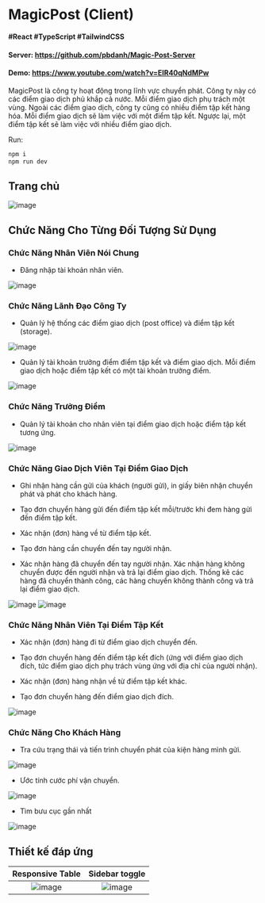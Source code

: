 # MagicPost (Client)

**#React
#TypeScript
#TailwindCSS**


#### Server: https://github.com/pbdanh/Magic-Post-Server
#### Demo: https://www.youtube.com/watch?v=EIR40qNdMPw

MagicPost là công ty hoạt động trong lĩnh vực chuyển phát. Công ty này có các điểm giao dịch phủ khắp cả nước. Mỗi điểm giao dịch phụ trách một vùng. Ngoài các điểm giao dịch, công ty cũng có nhiều điểm tập kết hàng hóa. Mỗi điểm giao dịch sẽ làm việc với một điểm tập kết. Ngược lại, một điểm tập kết sẽ làm việc với nhiều điểm giao dịch.


Run:
```bash
npm i
npm run dev
```

## Trang chủ

![image](https://github.com/v-deedee/Magic-Post-Client/assets/100273875/eea23e5b-706a-4f2b-a7c4-bece5aede2f8)


## Chức Năng Cho Từng Đối Tượng Sử Dụng

### Chức Năng Nhân Viên Nói Chung
- Đăng nhập tài khoản nhân viên.
     
![image](https://github.com/v-deedee/Magic-Post-Client/assets/100273875/bb3e5dcd-9cf4-4378-96e3-e2763d5c9bbb)

    

### Chức Năng Lãnh Đạo Công Ty
- Quản lý hệ thống các điểm giao dịch (post office) và điểm tập kết (storage).

![image](https://github.com/v-deedee/Magic-Post-Client/assets/100273875/c9fca5fa-3e9b-42d1-9205-09e9c8a96824)


- Quản lý tài khoản trưởng điểm điểm tập kết và điểm giao dịch. Mỗi điểm giao dịch hoặc điểm tập kết có một tài khoản trưởng điểm.
    
![image](https://github.com/v-deedee/Magic-Post-Client/assets/100273875/ece57cd3-b60d-42bd-99fb-e11d10d242e2)

    

### Chức Năng Trưởng Điểm
- Quản lý tài khoản cho nhân viên tại điểm giao dịch hoặc điểm tập kết tương ứng.
    
![image](https://github.com/v-deedee/Magic-Post-Client/assets/100273875/77247c40-be14-4630-8dcc-a1d1944379d4)

    
### Chức Năng Giao Dịch Viên Tại Điểm Giao Dịch
- Ghi nhận hàng cần gửi của khách (người gửi), in giấy biên nhận chuyển phát và phát cho khách hàng.
    
- Tạo đơn chuyển hàng gửi đến điểm tập kết mỗi/trước khi đem hàng gửi đến điểm tập kết.

- Xác nhận (đơn) hàng về từ điểm tập kết.
    
- Tạo đơn hàng cần chuyển đến tay người nhận.

- Xác nhận hàng đã chuyển đến tay người nhận. Xác nhận hàng không chuyển được đến người nhận và trả lại điểm giao dịch. Thống kê các hàng đã chuyển thành công, các hàng chuyển không thành công và trả lại điểm giao dịch.

![image](https://github.com/v-deedee/Magic-Post-Client/assets/100273875/5d38e8e7-9790-47f8-b6c3-ad996b864fde)
![image](https://github.com/v-deedee/Magic-Post-Client/assets/100273875/595c4a5d-ea46-4e8f-87a0-6b9612bfa55a)

    

### Chức Năng Nhân Viên Tại Điểm Tập Kết
- Xác nhận (đơn) hàng đi từ điểm giao dịch chuyển đến.
    
- Tạo đơn chuyển hàng đến điểm tập kết đích (ứng với điểm giao dịch đích, tức điểm giao dịch phụ trách vùng ứng với địa chỉ của người nhận).
   
- Xác nhận (đơn) hàng nhận về từ điểm tập kết khác.
    
- Tạo đơn chuyển hàng đến điểm giao dịch đích.

![image](https://github.com/v-deedee/Magic-Post-Client/assets/100273875/20cc861a-3dd9-4f92-825c-0125c98d9615)

    

### Chức Năng Cho Khách Hàng
- Tra cứu trạng thái và tiến trình chuyển phát của kiện hàng mình gửi.

![image](https://github.com/v-deedee/Magic-Post-Client/assets/100273875/6c1bc1b5-335b-4515-b3dc-ac9eda671141)

- Ước tính cước phí vận chuyển.

![image](https://github.com/v-deedee/Magic-Post-Client/assets/100273875/dcfd2932-e45a-4d54-a428-fde59868bc7a)

- Tìm bưu cục gần nhất

![image](https://github.com/v-deedee/Magic-Post-Client/assets/100273875/4b79c318-b4f1-4ef1-8590-c2e732b71622)



## Thiết kế đáp ứng

Responsive Table           |  Sidebar toggle
:-------------------------:|:-------------------------:
![image](https://github.com/v-deedee/Magic-Post-Client/assets/100273875/fae22a13-34f6-4d49-8e23-7395d472bd74)  |  ![image](https://github.com/v-deedee/Magic-Post-Client/assets/100273875/62968e36-d9d9-4008-9c95-e247c87776fd)





